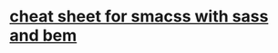 [cheat sheet for smacss with sass and bem](http://horsed.github.io/smacss-with-sass-and-bem-cheat-sheet/)
=========
